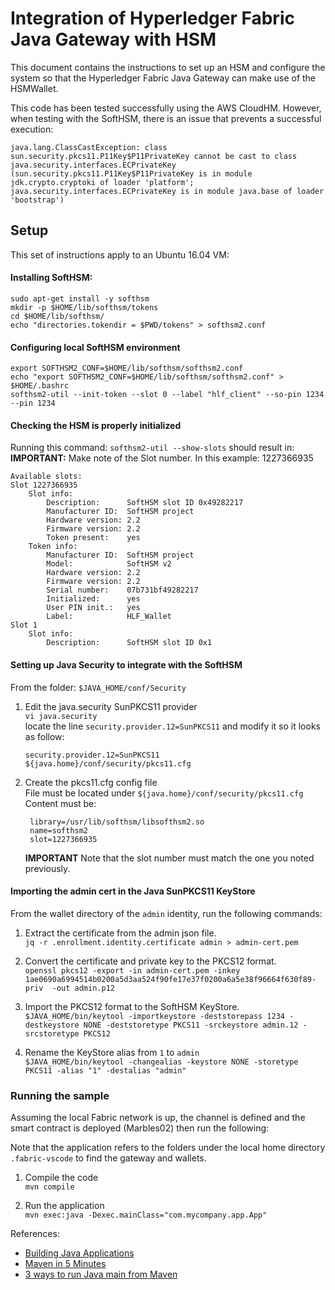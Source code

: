 
# Integration of Hyperledger Fabric Java Gateway with HSM
This document contains the instructions to set up an HSM and configure the system so that the Hyperledger Fabric Java Gateway can make use of the HSMWallet.  
  
This code has been tested successfully using the AWS CloudHM.
However, when testing with the SoftHSM, there is an issue that prevents a successful execution:   
```  
java.lang.ClassCastException: class sun.security.pkcs11.P11Key$P11PrivateKey cannot be cast to class java.security.interfaces.ECPrivateKey (sun.security.pkcs11.P11Key$P11PrivateKey is in module jdk.crypto.cryptoki of loader 'platform'; java.security.interfaces.ECPrivateKey is in module java.base of loader 'bootstrap')
```   

## Setup

This set of instructions apply to an Ubuntu 16.04 VM:

#### Installing SoftHSM:  
`sudo apt-get install -y softhsm`  
`mkdir -p $HOME/lib/softhsm/tokens`  
`cd $HOME/lib/softhsm/`  
`echo "directories.tokendir = $PWD/tokens" > softhsm2.conf`  

#### Configuring local SoftHSM environment 
`export SOFTHSM2_CONF=$HOME/lib/softhsm/softhsm2.conf`  
`echo "export SOFTHSM2_CONF=$HOME/lib/softhsm/softhsm2.conf" > $HOME/.bashrc`  
`softhsm2-util --init-token --slot 0 --label "hlf_client" --so-pin 1234 --pin 1234`  

#### Checking the HSM is properly initialized

Running this command:
`softhsm2-util --show-slots` should result in:   
**IMPORTANT:** Make note of the Slot number. In this example: 1227366935
```
Available slots:
Slot 1227366935
    Slot info:
        Description:      SoftHSM slot ID 0x49282217                                      
        Manufacturer ID:  SoftHSM project                 
        Hardware version: 2.2
        Firmware version: 2.2
        Token present:    yes
    Token info:
        Manufacturer ID:  SoftHSM project                 
        Model:            SoftHSM v2      
        Hardware version: 2.2
        Firmware version: 2.2
        Serial number:    07b731bf49282217
        Initialized:      yes
        User PIN init.:   yes
        Label:            HLF_Wallet                      
Slot 1
    Slot info:
        Description:      SoftHSM slot ID 0x1 
```  

#### Setting up Java Security to integrate with the SoftHSM
From the folder: `$JAVA_HOME/conf/Security`  

1. Edit the java.security SunPKCS11 provider  
   `vi java.security`  
   locate the line `security.provider.12=SunPKCS11` and modify it so it looks as follow:
    ```
    security.provider.12=SunPKCS11 ${java.home}/conf/security/pkcs11.cfg
    ```
1. Create the pkcs11.cfg config file  
   File must be located under `${java.home}/conf/security/pkcs11.cfg`
   Content must be:
   ```
    library=/usr/lib/softhsm/libsofthsm2.so
    name=softhsm2
    slot=1227366935
    ```
    **IMPORTANT** Note that the slot number must match the one you noted previously.

#### Importing the admin cert in the Java SunPKCS11 KeyStore  
From the wallet directory of the `admin` identity, run the following commands:  

1. Extract the certificate from the admin json file.  
`jq -r .enrollment.identity.certificate admin > admin-cert.pem`  

2. Convert the certificate and private key to the PKCS12 format.  
`openssl pkcs12 -export -in admin-cert.pem -inkey 1ae0690a6994514b0200a5d3aa524f90fe17e37f0200a6a5e38f96664f630f89-priv  -out admin.p12`  

3.  Import the PKCS12 format to the SoftHSM KeyStore.
`$JAVA_HOME/bin/keytool -importkeystore -deststorepass 1234 -destkeystore NONE -deststoretype PKCS11 -srckeystore admin.12 -srcstoretype PKCS12`

4. Rename the KeyStore alias from `1` to `admin`  
   `$JAVA_HOME/bin/keytool -changealias -keystore NONE -storetype PKCS11 -alias "1" -destalias "admin"`

### Running the sample  

Assuming the local Fabric network is up, the channel is defined and the smart contract is deployed (Marbles02) then run the following:

Note that the application refers to the folders under the local home directory `.fabric-vscode` to find the gateway and wallets.

1. Compile the code  
   `mvn compile`  

2. Run the application  
   `mvn exec:java -Dexec.mainClass="com.mycompany.app.App"`  

References:
* [Building Java Applications](https://guides.gradle.org/building-java-applications/)
* [Maven in 5 Minutes](https://maven.apache.org/guides/getting-started/maven-in-five-minutes.html)
* [3 ways to run Java main from Maven](http://www.vineetmanohar.com/2009/11/3-ways-to-run-java-main-from-maven/)
